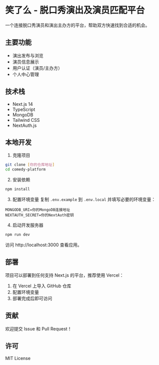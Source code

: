 # 笑了么 - 脱口秀演出及演员匹配平台

一个连接脱口秀演员和演出主办方的平台，帮助双方快速找到合适的机会。

## 主要功能

- 演出发布与浏览
- 演员信息展示
- 用户认证（演员/主办方）
- 个人中心管理

## 技术栈

- Next.js 14
- TypeScript
- MongoDB
- Tailwind CSS
- NextAuth.js

## 本地开发

1. 克隆项目
```bash
git clone [你的仓库地址]
cd comedy-platform
```

2. 安装依赖
```bash
npm install
```

3. 配置环境变量
复制 `.env.example` 到 `.env.local` 并填写必要的环境变量：
```
MONGODB_URI=你的MongoDB连接地址
NEXTAUTH_SECRET=你的NextAuth密钥
```

4. 启动开发服务器
```bash
npm run dev
```

访问 http://localhost:3000 查看应用。

## 部署

项目可以部署到任何支持 Next.js 的平台，推荐使用 Vercel：

1. 在 Vercel 上导入 GitHub 仓库
2. 配置环境变量
3. 部署完成后即可访问

## 贡献

欢迎提交 Issue 和 Pull Request！

## 许可

MIT License
